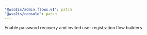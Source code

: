 ```yaml
---
"@wso2is/admin.flows.v1": patch
"@wso2is/console": patch
---
```


Enable password recovery and invited user registration flow builders
